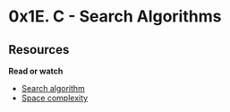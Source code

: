 # 0x1E. C - Search Algorithms

## Resources
**Read or watch**
- [Search algorithm](https://en.wikipedia.org/wiki/Search_algorithm)
- [Space complexity](https://www.geeksforgeeks.org/g-fact-86/)
